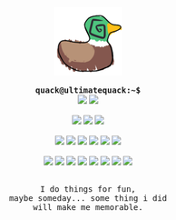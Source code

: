 <div align="center">
<p align="center">
  <img src="https://github.com/PatoFlamejanteTV/PatoFlamejanteTV/blob/main/res/pato.png">
</p>
  <div align="center">
    <samp>
      <b>
        quack@ultimatequack:~$
      </b>
    </samp>
    <br>
    <img src="https://pride-badges.pony.workers.dev/static/v1?label=Pan&labelColor=%23555&stripeWidth=8&stripeColors=FF218C%2CFFD800%2C21B1FF">
    <img src="https://pride-badges.pony.workers.dev/static/v1?label=Demib&labelColor=%23555&stripeWidth=5&stripeColors=7F7F7F%2CC4C4C4%2C9DD7EA%2CFFFFFF%2C9DD7EA%2CC4C4C4%2C7F7F7F">
    <br><br>
    <img src="https://img.shields.io/badge/Windows%2010-%230079d5.svg?style=for-the-badge&logo=Windows%2010&logoColor=white">
    <img src="https://img.shields.io/badge/Android-3DDC84?style=for-the-badge&logo=android&logoColor=white">
    <img src="https://img.shields.io/badge/Linux-FCC624?style=for-the-badge&logo=linux&logoColor=black">
    <br><br>
    <img src="https://img.shields.io/badge/c%23-%23239120.svg?style=for-the-badge&logo=csharp&logoColor=white">
    <img src="https://img.shields.io/badge/lua-%232C2D72.svg?style=for-the-badge&logo=lua&logoColor=white">
    <img src="https://img.shields.io/badge/luau-%232C2D72.svg?style=for-the-badge&logo=lua&logoColor=white">
    <img src="https://img.shields.io/badge/bash_script-%23121011.svg?style=for-the-badge&logo=gnu-bash&logoColor=white">
    <img src="https://img.shields.io/badge/node.js-6DA55F?style=for-the-badge&logo=node.js&logoColor=white">
    <img src="https://img.shields.io/badge/Google%20Colab-%23F9A825.svg?style=for-the-badge&logo=googlecolab&logoColor=white">
    <br><br>
    <img src="https://img.shields.io/badge/Notepad++-90E59A.svg?style=for-the-badge&logo=notepad%2b%2b&logoColor=black">
    <img src="https://img.shields.io/badge/Visual%20Studio-5C2D91.svg?style=for-the-badge&logo=visual-studio&logoColor=white">
    <img src="https://img.shields.io/badge/Visual%20Studio%20Code-0078d7.svg?style=for-the-badge&logo=visual-studio-code&logoColor=white">
    <img src="https://img.shields.io/badge/Codesandbox-040404?style=for-the-badge&logo=codesandbox&logoColor=DBDBDB">
    <img src="https://img.shields.io/badge/ROBLOX Studio-4285F4?style=for-the-badge&logo=rstudio&logoColor=white">
    <img src="https://img.shields.io/badge/Audacity-0000CC?style=for-the-badge&logo=audacity&logoColor=white">
    <img src="https://img.shields.io/badge/Rider-000000.svg?style=for-the-badge&logo=Rider&logoColor=white&color=black&labelColor=crimson">
    <img src="https://img.shields.io/badge/Obsidian-%23483699.svg?style=for-the-badge&logo=obsidian&logoColor=white">
    <br><br>
  </div>
    <pre>
I do things for fun,
maybe someday... some thing i did
will make me memorable.
    </pre>
  
  </div>
  <br>
